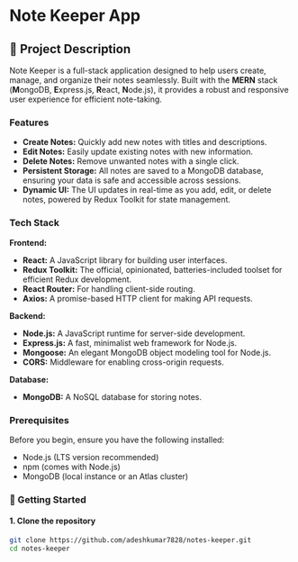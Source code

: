 # Note Keeper App

## 📝 Project Description
Note Keeper is a full-stack application designed to help users create, manage, and organize their notes seamlessly. Built with the **MERN** stack (**M**ongoDB, **E**xpress.js, **R**eact, **N**ode.js), it provides a robust and responsive user experience for efficient note-taking.

### Features
*   **Create Notes:** Quickly add new notes with titles and descriptions.
*   **Edit Notes:** Easily update existing notes with new information.
*   **Delete Notes:** Remove unwanted notes with a single click.
*   **Persistent Storage:** All notes are saved to a MongoDB database, ensuring your data is safe and accessible across sessions.
*   **Dynamic UI:** The UI updates in real-time as you add, edit, or delete notes, powered by Redux Toolkit for state management.

### Tech Stack
**Frontend:**
*   **React:** A JavaScript library for building user interfaces.
*   **Redux Toolkit:** The official, opinionated, batteries-included toolset for efficient Redux development.
*   **React Router:** For handling client-side routing.
*   **Axios:** A promise-based HTTP client for making API requests.

**Backend:**
*   **Node.js:** A JavaScript runtime for server-side development.
*   **Express.js:** A fast, minimalist web framework for Node.js.
*   **Mongoose:** An elegant MongoDB object modeling tool for Node.js.
*   **CORS:** Middleware for enabling cross-origin requests.

**Database:**
*   **MongoDB:** A NoSQL database for storing notes.

### Prerequisites
Before you begin, ensure you have the following installed:
*   Node.js (LTS version recommended)
*   npm (comes with Node.js)
*   MongoDB (local instance or an Atlas cluster)

### 🚀 Getting Started

#### 1. Clone the repository
```bash
git clone https://github.com/adeshkumar7828/notes-keeper.git
cd notes-keeper
